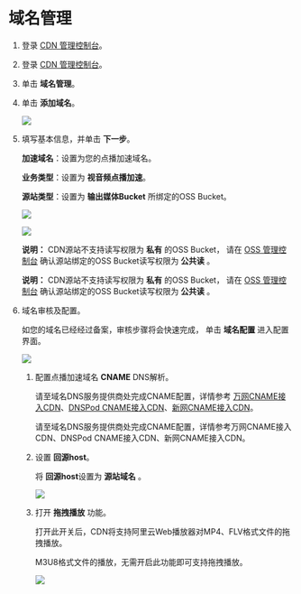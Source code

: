 # 域名管理

1.  登录 [CDN 管理控制台](https://cdn.console.aliyun.com/?spm=5176.2020520001.0.0.mRqBX8#/)。
2.  登录 [CDN 管理控制台](https://partners-intl.aliyun.com/login-required#/cdn)。
3.  单击 **域名管理**。
4.  单击 **添加域名**。

    ![](https://static-aliyun-doc.oss-accelerate.aliyuncs.com/assets/img/11359/15392613749992_zh-CN.png)

5.  填写基本信息，并单击 **下一步**。

    **加速域名**：设置为您的点播加速域名。

    **业务类型**：设置为 **视音频点播加速**。

    **源站类型**：设置为 **输出媒体Bucket** 所绑定的OSS Bucket。

    ![](https://static-aliyun-doc.oss-accelerate.aliyuncs.com/assets/img/11359/15392613729993_zh-CN.png)

    ![](https://static-aliyun-doc.oss-accelerate.aliyuncs.com/assets/img/11359/15392613759997_zh-CN.png)

    **说明：** CDN源站不支持读写权限为 **私有** 的OSS Bucket， 请在 [OSS 管理控制台](https://oss.console.aliyun.com/overview?spm=a2c4g.11186623.2.8.1782416e7b8XSf) 确认源站绑定的OSS Bucket读写权限为 **公共读** 。

    **说明：** CDN源站不支持读写权限为 **私有** 的OSS Bucket， 请在 [OSS 管理控制台](https://partners-intl.aliyun.com/login-required#/oss) 确认源站绑定的OSS Bucket读写权限为 **公共读** 。

6.  域名审核及配置。

    如您的域名已经经过备案，审核步骤将会快速完成， 单击 **域名配置** 进入配置界面。

    ![](https://static-aliyun-doc.oss-accelerate.aliyuncs.com/assets/img/11359/15392613759994_zh-CN.png)

    1.  配置点播加速域名 **CNAME** DNS解析。

        请至域名DNS服务提供商处完成CNAME配置，详情参考 [万网CNAME接入CDN](https://help.aliyun.com/document_detail/29725.html?spm=a2c4g.11186623.2.10.1782416e7b8XSf)、[DNSPod CNAME接入CDN](https://support.dnspod.cn/Kb/showarticle/tsid/32/?spm=a2c4g.11186623.2.11.1782416e7b8XSf)、[新网CNAME接入CDN](http://www.xinnet.com/service/cjwt/domain/guanli/1164.html?spm=a2c4g.11186623.2.12.1782416e7b8XSf)。

        请至域名DNS服务提供商处完成CNAME配置，详情参考万网CNAME接入CDN、DNSPod CNAME接入CDN、新网CNAME接入CDN。

    2.  设置 **回源host**。

        将 **回源host**设置为 **源站域名** 。

        ![](https://static-aliyun-doc.oss-accelerate.aliyuncs.com/assets/img/11359/15392613759995_zh-CN.png)

    3.  打开 **拖拽播放** 功能。

        打开此开关后，CDN将支持阿里云Web播放器对MP4、FLV格式文件的拖拽播放。

        M3U8格式文件的播放，无需开启此功能即可支持拖拽播放。

        ![](https://static-aliyun-doc.oss-accelerate.aliyuncs.com/assets/img/11359/15392613759996_zh-CN.png)


